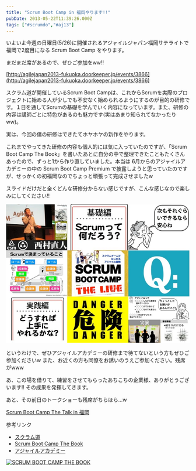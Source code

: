 ```yaml
---
title: "Scrum Boot Camp in 福岡やります!!"
pubDate: 2013-05-22T11:39:26.000Z
tags: ["#scrumdo","#aj13"]
---
```


いよいよ今週の日曜日(5/26)に開催されるアジャイルジャパン福岡サテライトで福岡で2度目になる Scrum Boot Camp をやります。

まだまだ席があるので、ぜひご参加をww!!

[http://agilejapan2013-fukuoka.doorkeeper.jp/events/3866](http://agilejapan2013-fukuoka.doorkeeper.jp/events/3866)

スクラム道が開催しているScrum Boot Campは、これからScrumを実際のプロジェクトに始める人が少しでも不安なく始められるようにするのが目的の研修です。１日を通してScrumの基礎を学んでいく内容になっています。また、研修の内容は講師ごとに特色があるのも魅力です(実はあまり知られてなかったりww)。

実は、今回の僕の研修はできたてホヤホヤの新作をやります。

これまでやってきた研修の内容も個人的には気に入っていたのですが、「Scrum Boot Camp The Book」を書いたあとに自分の中で整理できたこともたくさんあったので、ずっと1から作り直していました。本当は 6月からのアジャイルアカデミーの中の Scrum Boot Camp Premium で披露しようと思っていたのですが、せっかくの初福岡なのでちょっと頑張って完成させましたw

スライドだけだと全くどんな研修分からない感じですが、こんな感じなので楽しみにしてください!!

![f:id:nawoto:20130522203105j:image:w640](/images/backtrace/2013/05/22/20130522203105.webp)

というわけで、ぜひアジャイルアカデミーの研修まで待てないという方もぜひご参加くださいw また、お近くの方も同僚をお誘いのうえご参加ください。残席がwww

あ、この場を借りて、練習をさせてもらったあちこちの企業様、ありがとうございます!! その成果を発揮してきます。

あと、その前日のトークショーも残席がちらほら...w

[Scrum Boot Camp The Talk in 福岡](http://connpass.com/event/2363/)

参考リンク

- [スクラム道](https://www.facebook.com/TaoOfScrum)
- [Scrum Boot Camp The Book](https://www.facebook.com/ScrumBootCampTheBook)
- [アジャイルアカデミー](https://www.facebook.com/AgileAcademy.jp)

[![SCRUM BOOT CAMP THE BOOK](https://images-fe.ssl-images-amazon.com/images/I/51q3GMM3rjL._SL160_.jpg)](http://d.hatena.ne.jp/asin/4798129712/nawoto07-22)
